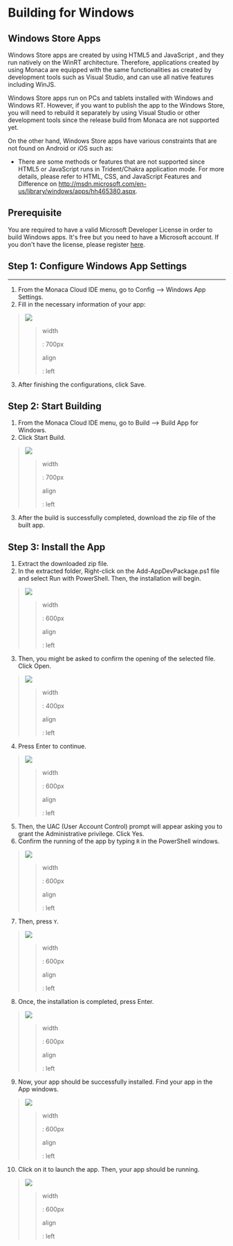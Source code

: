 Building for Windows
====================

Windows Store Apps
------------------

Windows Store apps are created by using HTML5 and JavaScript , and they
run natively on the WinRT architecture. Therefore, applications created
by using Monaca are equipped with the same functionalities as created by
development tools such as Visual Studio, and can use all native features
including WinJS.

Windows Store apps run on PCs and tablets installed with Windows and
Windows RT. However, if you want to publish the app to the Windows
Store, you will need to rebuild it separately by using Visual Studio or
other development tools since the release build from Monaca are not
supported yet.

On the other hand, Windows Store apps have various constraints that are
not found on Android or iOS such as:

-   There are some methods or features that are not supported since
    HTML5 or JavaScript runs in Trident/Chakra application mode. For
    more details, please refer to HTML, CSS, and JavaScript Features and
    Difference on
    <http://msdn.microsoft.com/en-us/library/windows/apps/hh465380.aspx>.

Prerequisite
------------

You are required to have a valid Microsoft Developer License in order to
build Windows apps. It's free but you need to have a Microsoft account.
If you don't have the license, please register
[here](https://dev.windows.com/en-us/programs/join).

## <a name="step-1-configure-windows-app-settings"></a> Step 1: Configure Windows App Settings
--------------------------------------

1.  From the Monaca Cloud IDE menu, go to
    Config --&gt; Windows App Settings.
2.  Fill in the necessary information of your app:

> ![](images/winrt/1.png)
>
> > width
> >
> > :   700px
> >
> > align
> >
> > :   left
> >
3.  After finishing the configurations, click Save.

Step 2: Start Building
----------------------

1.  From the Monaca Cloud IDE menu, go to
    Build --&gt; Build App for Windows.
2.  Click Start Build.

> ![](images/winrt/2.png)
>
> > width
> >
> > :   700px
> >
> > align
> >
> > :   left
> >
3.  After the build is successfully completed, download the zip file of
    the built app.

Step 3: Install the App
-----------------------

1.  Extract the downloaded zip file.
2.  In the extracted folder, Right-click on the Add-AppDevPackage.ps1
    file and select Run with PowerShell. Then, the installation will
    begin.

> ![](images/winrt/4.png)
>
> > width
> >
> > :   600px
> >
> > align
> >
> > :   left
> >
3.  Then, you might be asked to confirm the opening of the selected
    file. Click Open.

> ![](images/winrt/5.png)
>
> > width
> >
> > :   400px
> >
> > align
> >
> > :   left
> >
4.  Press Enter to continue.

> ![](images/winrt/6.png)
>
> > width
> >
> > :   600px
> >
> > align
> >
> > :   left
> >
5.  Then, the UAC (User Account Control) prompt will appear asking you
    to grant the Administrative privilege. Click Yes.
6.  Confirm the running of the app by typing `R` in the PowerShell
    windows.

> ![](images/winrt/7.png)
>
> > width
> >
> > :   600px
> >
> > align
> >
> > :   left
> >
7.  Then, press `Y`.

> ![](images/winrt/8.png)
>
> > width
> >
> > :   600px
> >
> > align
> >
> > :   left
> >
8.  Once, the installation is completed, press Enter.

> ![](images/winrt/9.png)
>
> > width
> >
> > :   600px
> >
> > align
> >
> > :   left
> >
9.  Now, your app should be successfully installed. Find your app in the
    App windows.

> ![](images/winrt/10.png)
>
> > width
> >
> > :   600px
> >
> > align
> >
> > :   left
> >
10. Click on it to launch the app. Then, your app should be running.

> ![](images/winrt/11.png)
>
> > width
> >
> > :   600px
> >
> > align
> >
> > :   left
> >

